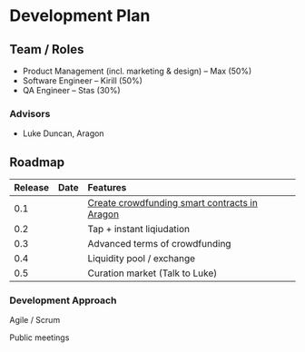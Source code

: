 # Development Plan

## Team / Roles

* Product Management \(incl. marketing & design\) – Max \(50%\)
* Software Engineer – Kirill \(50%\)
* QA Engineer – Stas \(30%\)

### Advisors

* Luke Duncan, Aragon

## Roadmap

| Release | Date | Features |
| :--- | :--- | :--- |
| 0.1 |  | [Create crowdfunding smart contracts in Aragon](https://4ire-labs.gitbook.io/apiary/development-plan/create-crowdfunding-smart-contracts-in-aragon) |
| 0.2 |  | Tap + instant liqiudation |
| 0.3 |  | Advanced terms of crowdfunding |
| 0.4 |  | Liquidity pool / exchange |
| 0.5 |  | Curation market \(Talk to Luke\) |

### Development Approach

Agile / Scrum

Public meetings

